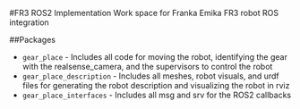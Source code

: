 #FR3 ROS2 Implementation
Work space for Franka Emika FR3 robot ROS integration

##Packages
* `gear_place` - Includes all code for moving the robot, identifying the gear with the realsense_camera, and the supervisors to control the robot
* `gear_place_description` - Includes all meshes, robot visuals, and urdf files for generating the robot description and visualizing the robot in rviz
* `gear_place_interfaces` - Includes all msg and srv for the ROS2 callbacks
